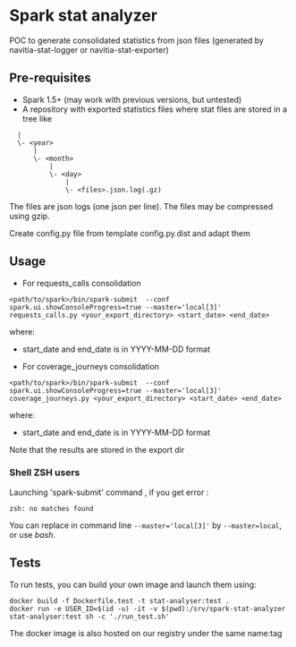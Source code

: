 # Spark stat analyzer

POC to generate consolidated statistics from json files (generated by navitia-stat-logger or navitia-stat-exporter)

## Pre-requisites

* Spark 1.5+ (may work with previous versions, but untested)
* A repository with exported statistics files where stat files are stored in a tree like

```
  |
  \- <year>
      |
      \- <month>
          |
          \- <day>
              |
              \- <files>.json.log(.gz)
```

The files are json logs (one json per line). The files may be compressed using gzip.

Create config.py file from template config.py.dist and adapt them

## Usage

* For requests_calls consolidation
```
<path/to/spark>/bin/spark-submit  --conf spark.ui.showConsoleProgress=true --master='local[3]' requests_calls.py <your_export_directory> <start_date> <end_date>
```

where:
* start_date and end_date is in YYYY-MM-DD format

* For coverage_journeys consolidation
```
<path/to/spark>/bin/spark-submit  --conf spark.ui.showConsoleProgress=true --master='local[3]' coverage_journeys.py <your_export_directory> <start_date> <end_date>
```

where:
* start_date and end_date is in YYYY-MM-DD format

Note that the results are stored in the export dir


### Shell ZSH users

Launching 'spark-submit' command , if you get error :

    zsh: no matches found
    
You can replace in command line `--master='local[3]'` by `--master=local`, or use *bash*.

## Tests

To run tests, you can build your own image and launch them using:

```
docker build -f Dockerfile.test -t stat-analyser:test .
docker run -e USER_ID=$(id -u) -it -v $(pwd):/srv/spark-stat-analyzer stat-analyser:test sh -c './run_test.sh'
```

The docker image is also hosted on our registry under the same name:tag

